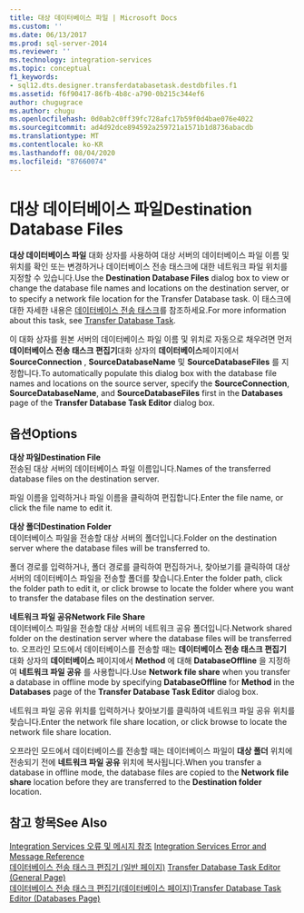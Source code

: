```yaml
---
title: 대상 데이터베이스 파일 | Microsoft Docs
ms.custom: ''
ms.date: 06/13/2017
ms.prod: sql-server-2014
ms.reviewer: ''
ms.technology: integration-services
ms.topic: conceptual
f1_keywords:
- sql12.dts.designer.transferdatabasetask.destdbfiles.f1
ms.assetid: f6f90417-86fb-4b8c-a790-0b215c344ef6
author: chugugrace
ms.author: chugu
ms.openlocfilehash: 0d0ab2c0ff39fc728afc17b59f0d4bae076e4022
ms.sourcegitcommit: ad4d92dce894592a259721a1571b1d8736abacdb
ms.translationtype: MT
ms.contentlocale: ko-KR
ms.lasthandoff: 08/04/2020
ms.locfileid: "87660074"
---
```

# <a name="destination-database-files"></a><span data-ttu-id="54629-102">대상 데이터베이스 파일</span><span class="sxs-lookup"><span data-stu-id="54629-102">Destination Database Files</span></span>
  <span data-ttu-id="54629-103">**대상 데이터베이스 파일** 대화 상자를 사용하여 대상 서버의 데이터베이스 파일 이름 및 위치를 확인 또는 변경하거나 데이터베이스 전송 태스크에 대한 네트워크 파일 위치를 지정할 수 있습니다.</span><span class="sxs-lookup"><span data-stu-id="54629-103">Use the **Destination Database Files** dialog box to view or change the database file names and locations on the destination server, or to specify a network file location for the Transfer Database task.</span></span> <span data-ttu-id="54629-104">이 태스크에 대한 자세한 내용은 [데이터베이스 전송 태스크](control-flow/transfer-database-task.md)를 참조하세요.</span><span class="sxs-lookup"><span data-stu-id="54629-104">For more information about this task, see [Transfer Database Task](control-flow/transfer-database-task.md).</span></span>  
  
 <span data-ttu-id="54629-105">이 대화 상자를 원본 서버의 데이터베이스 파일 이름 및 위치로 자동으로 채우려면 먼저 **데이터베이스 전송 태스크 편집기**대화 상자의 **데이터베이스**페이지에서 **SourceConnection** , **SourceDatabaseName** 및 **SourceDatabaseFiles** 를 지정합니다.</span><span class="sxs-lookup"><span data-stu-id="54629-105">To automatically populate this dialog box with the database file names and locations on the source server, specify the **SourceConnection**, **SourceDatabaseName**, and **SourceDatabaseFiles** first in the **Databases** page of the **Transfer Database Task Editor** dialog box.</span></span>  
  
## <a name="options"></a><span data-ttu-id="54629-106">옵션</span><span class="sxs-lookup"><span data-stu-id="54629-106">Options</span></span>  
 <span data-ttu-id="54629-107">**대상 파일**</span><span class="sxs-lookup"><span data-stu-id="54629-107">**Destination File**</span></span>  
 <span data-ttu-id="54629-108">전송된 대상 서버의 데이터베이스 파일 이름입니다.</span><span class="sxs-lookup"><span data-stu-id="54629-108">Names of the transferred database files on the destination server.</span></span>  
  
 <span data-ttu-id="54629-109">파일 이름을 입력하거나 파일 이름을 클릭하여 편집합니다.</span><span class="sxs-lookup"><span data-stu-id="54629-109">Enter the file name, or click the file name to edit it.</span></span>  
  
 <span data-ttu-id="54629-110">**대상 폴더**</span><span class="sxs-lookup"><span data-stu-id="54629-110">**Destination Folder**</span></span>  
 <span data-ttu-id="54629-111">데이터베이스 파일을 전송할 대상 서버의 폴더입니다.</span><span class="sxs-lookup"><span data-stu-id="54629-111">Folder on the destination server where the database files will be transferred to.</span></span>  
  
 <span data-ttu-id="54629-112">폴더 경로를 입력하거나, 폴더 경로를 클릭하여 편집하거나, 찾아보기를 클릭하여 대상 서버의 데이터베이스 파일을 전송할 폴더를 찾습니다.</span><span class="sxs-lookup"><span data-stu-id="54629-112">Enter the folder path, click the folder path to edit it, or click browse to locate the folder where you want to transfer the database files on the destination server.</span></span>  
  
 <span data-ttu-id="54629-113">**네트워크 파일 공유**</span><span class="sxs-lookup"><span data-stu-id="54629-113">**Network File Share**</span></span>  
 <span data-ttu-id="54629-114">데이터베이스 파일을 전송할 대상 서버의 네트워크 공유 폴더입니다.</span><span class="sxs-lookup"><span data-stu-id="54629-114">Network shared folder on the destination server where the database files will be transferred to.</span></span> <span data-ttu-id="54629-115">오프라인 모드에서 데이터베이스를 전송할 때는 **데이터베이스 전송 태스크 편집기** 대화 상자의 **데이터베이스** 페이지에서 **Method** 에 대해 **DatabaseOffline** 을 지정하여 **네트워크 파일 공유** 를 사용합니다.</span><span class="sxs-lookup"><span data-stu-id="54629-115">Use **Network file share** when you transfer a database in offline mode by specifying **DatabaseOffline** for **Method** in the **Databases** page of the **Transfer Database Task Editor** dialog box.</span></span>  
  
 <span data-ttu-id="54629-116">네트워크 파일 공유 위치를 입력하거나 찾아보기를 클릭하여 네트워크 파일 공유 위치를 찾습니다.</span><span class="sxs-lookup"><span data-stu-id="54629-116">Enter the network file share location, or click browse to locate the network file share location.</span></span>  
  
 <span data-ttu-id="54629-117">오프라인 모드에서 데이터베이스를 전송할 때는 데이터베이스 파일이 **대상 폴더** 위치에 전송되기 전에 **네트워크 파일 공유** 위치에 복사됩니다.</span><span class="sxs-lookup"><span data-stu-id="54629-117">When you transfer a database in offline mode, the database files are copied to the **Network file share** location before they are transferred to the **Destination folder** location.</span></span>  
  
## <a name="see-also"></a><span data-ttu-id="54629-118">참고 항목</span><span class="sxs-lookup"><span data-stu-id="54629-118">See Also</span></span>  
 <span data-ttu-id="54629-119">[Integration Services 오류 및 메시지 참조](../../2014/integration-services/integration-services-error-and-message-reference.md) </span><span class="sxs-lookup"><span data-stu-id="54629-119">[Integration Services Error and Message Reference](../../2014/integration-services/integration-services-error-and-message-reference.md) </span></span>  
 <span data-ttu-id="54629-120">[데이터베이스 전송 태스크 편집기 &#40;일반 페이지&#41;](general-page-of-integration-services-designers-options.md) </span><span class="sxs-lookup"><span data-stu-id="54629-120">[Transfer Database Task Editor &#40;General Page&#41;](general-page-of-integration-services-designers-options.md) </span></span>  
 [<span data-ttu-id="54629-121">데이터베이스 전송 태스크 편집기&#40;데이터베이스 페이지&#41;</span><span class="sxs-lookup"><span data-stu-id="54629-121">Transfer Database Task Editor &#40;Databases Page&#41;</span></span>](../../2014/integration-services/transfer-database-task-editor-databases-page.md)  
  
  
